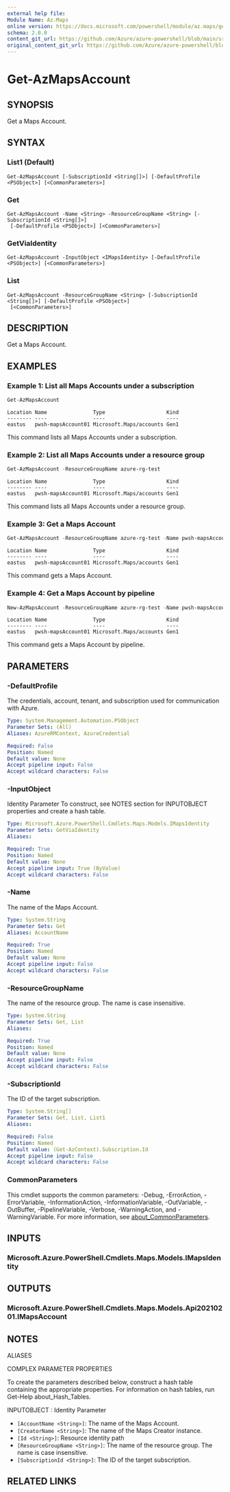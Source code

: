 ```yaml
---
external help file: 
Module Name: Az.Maps
online version: https://docs.microsoft.com/powershell/module/az.maps/get-azmapsaccount
schema: 2.0.0
content_git_url: https://github.com/Azure/azure-powershell/blob/main/src/Maps/help/Get-AzMapsAccount.md
original_content_git_url: https://github.com/Azure/azure-powershell/blob/main/src/Maps/help/Get-AzMapsAccount.md
---
```


# Get-AzMapsAccount

## SYNOPSIS
Get a Maps Account.

## SYNTAX

### List1 (Default)
```
Get-AzMapsAccount [-SubscriptionId <String[]>] [-DefaultProfile <PSObject>] [<CommonParameters>]
```

### Get
```
Get-AzMapsAccount -Name <String> -ResourceGroupName <String> [-SubscriptionId <String[]>]
 [-DefaultProfile <PSObject>] [<CommonParameters>]
```

### GetViaIdentity
```
Get-AzMapsAccount -InputObject <IMapsIdentity> [-DefaultProfile <PSObject>] [<CommonParameters>]
```

### List
```
Get-AzMapsAccount -ResourceGroupName <String> [-SubscriptionId <String[]>] [-DefaultProfile <PSObject>]
 [<CommonParameters>]
```

## DESCRIPTION
Get a Maps Account.

## EXAMPLES

### Example 1: List all Maps Accounts under a subscription
```powershell
Get-AzMapsAccount
```

```output
Location Name               Type                    Kind
-------- ----               ----                    ----
eastus   pwsh-mapsAccount01 Microsoft.Maps/accounts Gen1
```

This command lists all Maps Accounts under a subscription.

### Example 2: List all Maps Accounts under a resource group
```powershell
Get-AzMapsAccount -ResourceGroupName azure-rg-test
```

```output
Location Name               Type                    Kind
-------- ----               ----                    ----
eastus   pwsh-mapsAccount01 Microsoft.Maps/accounts Gen1
```

This command lists all Maps Accounts under a resource group.

### Example 3: Get a Maps Account
```powershell
Get-AzMapsAccount -ResourceGroupName azure-rg-test -Name pwsh-mapsAccount01
```

```output
Location Name               Type                    Kind
-------- ----               ----                    ----
eastus   pwsh-mapsAccount01 Microsoft.Maps/accounts Gen1
```

This command gets a Maps Account.

### Example 4: Get a Maps Account by pipeline
```powershell
New-AzMapsAccount -ResourceGroupName azure-rg-test -Name pwsh-mapsAccount01 -SkuName S0 -Location eastus | Get-AzMapsAccount
```

```output
Location Name               Type                    Kind
-------- ----               ----                    ----
eastus   pwsh-mapsAccount01 Microsoft.Maps/accounts Gen1
```

This command gets a Maps Account by pipeline.

## PARAMETERS

### -DefaultProfile
The credentials, account, tenant, and subscription used for communication with Azure.

```yaml
Type: System.Management.Automation.PSObject
Parameter Sets: (All)
Aliases: AzureRMContext, AzureCredential

Required: False
Position: Named
Default value: None
Accept pipeline input: False
Accept wildcard characters: False
```

### -InputObject
Identity Parameter
To construct, see NOTES section for INPUTOBJECT properties and create a hash table.

```yaml
Type: Microsoft.Azure.PowerShell.Cmdlets.Maps.Models.IMapsIdentity
Parameter Sets: GetViaIdentity
Aliases:

Required: True
Position: Named
Default value: None
Accept pipeline input: True (ByValue)
Accept wildcard characters: False
```

### -Name
The name of the Maps Account.

```yaml
Type: System.String
Parameter Sets: Get
Aliases: AccountName

Required: True
Position: Named
Default value: None
Accept pipeline input: False
Accept wildcard characters: False
```

### -ResourceGroupName
The name of the resource group.
The name is case insensitive.

```yaml
Type: System.String
Parameter Sets: Get, List
Aliases:

Required: True
Position: Named
Default value: None
Accept pipeline input: False
Accept wildcard characters: False
```

### -SubscriptionId
The ID of the target subscription.

```yaml
Type: System.String[]
Parameter Sets: Get, List, List1
Aliases:

Required: False
Position: Named
Default value: (Get-AzContext).Subscription.Id
Accept pipeline input: False
Accept wildcard characters: False
```

### CommonParameters
This cmdlet supports the common parameters: -Debug, -ErrorAction, -ErrorVariable, -InformationAction, -InformationVariable, -OutVariable, -OutBuffer, -PipelineVariable, -Verbose, -WarningAction, and -WarningVariable. For more information, see [about_CommonParameters](http://go.microsoft.com/fwlink/?LinkID=113216).

## INPUTS

### Microsoft.Azure.PowerShell.Cmdlets.Maps.Models.IMapsIdentity

## OUTPUTS

### Microsoft.Azure.PowerShell.Cmdlets.Maps.Models.Api20210201.IMapsAccount

## NOTES

ALIASES

COMPLEX PARAMETER PROPERTIES

To create the parameters described below, construct a hash table containing the appropriate properties. For information on hash tables, run Get-Help about_Hash_Tables.


INPUTOBJECT <IMapsIdentity>: Identity Parameter
  - `[AccountName <String>]`: The name of the Maps Account.
  - `[CreatorName <String>]`: The name of the Maps Creator instance.
  - `[Id <String>]`: Resource identity path
  - `[ResourceGroupName <String>]`: The name of the resource group. The name is case insensitive.
  - `[SubscriptionId <String>]`: The ID of the target subscription.

## RELATED LINKS

